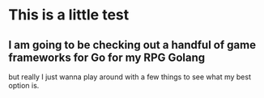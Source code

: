 # This is a little test

## I am going to be checking out a handful of game frameworks for Go for my RPG Golang 

but really I just wanna play around with a few things to see what my best option is. 